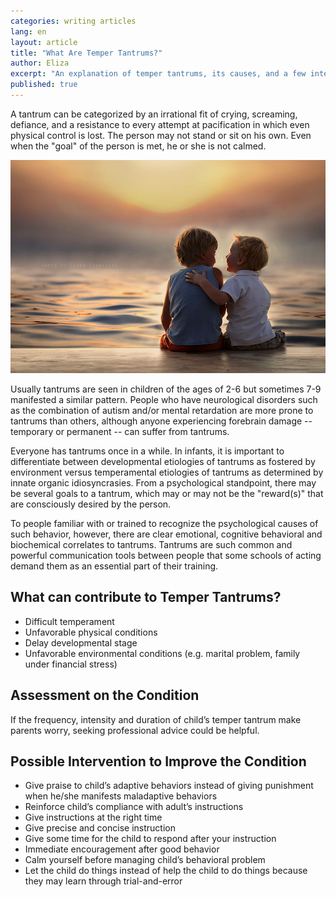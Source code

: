 ```yaml
---
categories: writing articles
lang: en
layout: article
title: "What Are Temper Tantrums?"
author: Eliza
excerpt: "An explanation of temper tantrums, its causes, and a few intervention methods for parents."
published: true
---
```


A tantrum can be categorized by an irrational fit of crying, screaming, defiance, and a resistance to every attempt at pacification in which even physical control is lost. The person may not stand or sit on his own. Even when the "goal" of the person is met, he or she is not calmed.

![kids.jpg](/media/kids.jpg)

Usually tantrums are seen in children of the ages of 2-6 but sometimes 7-9 manifested a similar pattern. People who have neurological disorders such as the combination of autism and/or mental retardation are more prone to tantrums than others, although anyone experiencing forebrain damage -- temporary or permanent -- can suffer from tantrums.

Everyone has tantrums once in a while. In infants, it is important to differentiate between developmental etiologies of tantrums as fostered by environment versus temperamental etiologies of tantrums as determined by innate organic idiosyncrasies. From a psychological standpoint, there may be several goals to a tantrum, which may or may not be the "reward(s)" that are consciously desired by the person.

To people familiar with or trained to recognize the psychological causes of such behavior, however, there are clear emotional, cognitive behavioral and biochemical correlates to tantrums. Tantrums are such common and powerful communication tools between people that some schools of acting demand them as an essential part of their training.

## What can contribute to Temper Tantrums?
* Difficult temperament
* Unfavorable physical conditions
* Delay developmental stage
* Unfavorable environmental conditions (e.g. marital problem, family under financial stress)

## Assessment on the Condition
If the frequency, intensity and duration of child’s temper tantrum make parents worry, seeking professional advice could be helpful.

## Possible Intervention to Improve the Condition
* Give praise to child’s adaptive behaviors instead of giving punishment when he/she manifests maladaptive behaviors
* Reinforce child’s compliance with adult’s instructions
* Give instructions at the right time
* Give precise and concise instruction
* Give some time for the child to respond after your instruction
* Immediate encouragement after good behavior
* Calm yourself before managing child’s behavioral problem
* Let the child do things instead of help the child to do things because they may learn through trial-and-error